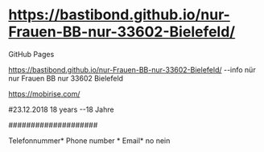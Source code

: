 # https://bastibond.github.io/nur-Frauen-BB-nur-33602-Bielefeld/
GitHub Pages



https://bastibond.github.io/nur-Frauen-BB-nur-33602-Bielefeld/ --info nür nur Frauen BB nur 33602 Bielefeld 

https://mobirise.com/


#23.12.2018
18 years --18 Jahre

####################


Telefonnummer* Phone number * Email* no nein


